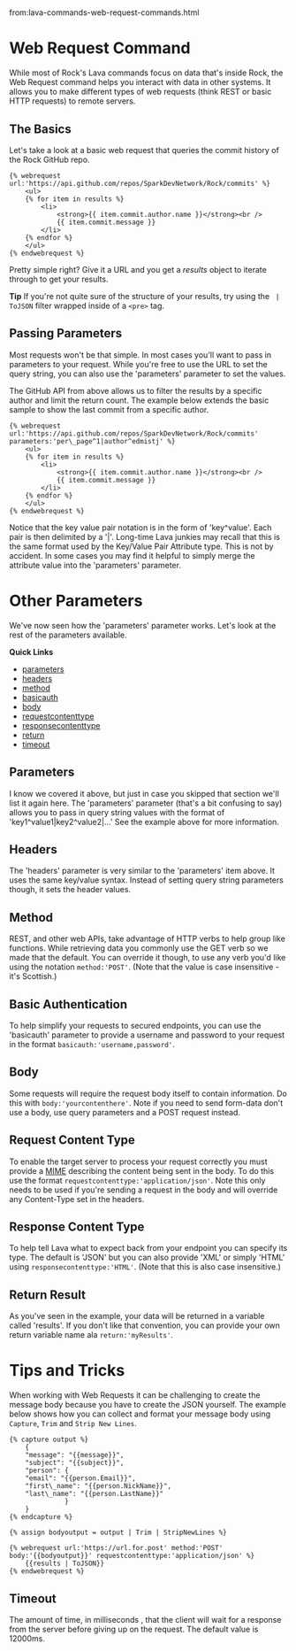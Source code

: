 # 
from:lava-commands-web-request-commands.html

Web Request Command
===================

While most of Rock's Lava commands focus on data that's inside Rock, the Web Request command helps you interact with data in other systems. It allows you to make different types of web requests (think REST or basic HTTP requests) to remote servers.

The Basics
----------

Let's take a look at a basic web request that queries the commit history of the Rock GitHub repo.

```
{% webrequest url:'https://api.github.com/repos/SparkDevNetwork/Rock/commits' %}
    <ul>
    {% for item in results %}
	    <li>
            <strong>{{ item.commit.author.name }}</strong><br />
            {{ item.commit.message }}
        </li>
    {% endfor %}
    </ul>
{% endwebrequest %}    

```

Pretty simple right? Give it a URL and you get a _results_ object to iterate through to get your results.

**Tip** If you're not quite sure of the structure of your results, try using the ` | ToJSON` filter wrapped inside of a `<pre>` tag.

Passing Parameters
------------------

Most requests won't be that simple. In most cases you'll want to pass in parameters to your request. While you're free to use the URL to set the query string, you can also use the 'parameters' parameter to set the values.

The GitHub API from above allows us to filter the results by a specific author and limit the return count. The example below extends the basic sample to show the last commit from a specific author.

```
{% webrequest url:'https://api.github.com/repos/SparkDevNetwork/Rock/commits' parameters:'per\_page^1|author^edmistj' %}
    <ul>
    {% for item in results %}
	    <li>
            <strong>{{ item.commit.author.name }}</strong><br />
            {{ item.commit.message }}
        </li>
    {% endfor %}
    </ul>
{% endwebrequest %}    

```

Notice that the key value pair notation is in the form of 'key^value'. Each pair is then delimited by a '|'. Long-time Lava junkies may recall that this is the same format used by the Key/Value Pair Attribute type. This is not by accident. In some cases you may find it helpful to simply merge the attribute value into the 'parameters' parameter.

Other Parameters
================

We've now seen how the 'parameters' parameter works. Let's look at the rest of the parameters available.

**Quick Links**

*   [parameters](#parameters)
*   [headers](#headers)
*   [method](#method)
*   [basicauth](#basicauth)
*   [body](#body)
*   [requestcontenttype](#requestcontenttype)
*   [responsecontenttype](#responsecontenttype)
*   [return](#return)
*   [timeout](#timeout)

Parameters
----------

I know we covered it above, but just in case you skipped that section we'll list it again here. The 'parameters' parameter (that's a bit confusing to say) allows you to pass in query string values with the format of 'key1^value1|key2^value2|...' See the example above for more information.

Headers
-------

The 'headers' parameter is very similar to the 'parameters' item above. It uses the same key/value syntax. Instead of setting query string parameters though, it sets the header values.

Method
------

REST, and other web APIs, take advantage of HTTP verbs to help group like functions. While retrieving data you commonly use the GET verb so we made that the default. You can override it though, to use any verb you'd like using the notation `method:'POST'`. (Note that the value is case insensitive - it's Scottish.)

Basic Authentication
--------------------

To help simplify your requests to secured endpoints, you can use the 'basicauth' parameter to provide a username and password to your request in the format `basicauth:'username,password'`.

Body
----

Some requests will require the request body itself to contain information. Do this with `body:'yourcontenthere'`. Note if you need to send form-data don't use a body, use query parameters and a POST request instead.

Request Content Type
--------------------

To enable the target server to process your request correctly you must provide a [MIME](https://en.wikipedia.org/wiki/Media_type) describing the content being sent in the body. To do this use the format `requestcontenttype:'application/json'`. Note this only needs to be used if you're sending a request in the body and will override any Content-Type set in the headers.

Response Content Type
---------------------

To help tell Lava what to expect back from your endpoint you can specify its type. The default is 'JSON' but you can also provide 'XML' or simply 'HTML' using `responsecontenttype:'HTML'`. (Note that this is also case insensitive.)

Return Result
-------------

As you've seen in the example, your data will be returned in a variable called 'results'. If you don't like that convention, you can provide your own return variable name ala `return:'myResults'`.

Tips and Tricks
===============

When working with Web Requests it can be challenging to create the message body because you have to create the JSON yourself. The example below shows how you can collect and format your message body using `Capture`, `Trim` and `Strip New Lines`.

```
{% capture output %}
    {
    "message": "{{message}}",
    "subject": "{{subject}}",
    "person": {
    "email": "{{person.Email}}",
    "first\_name": "{{person.NickName}}",
    "last\_name": "{{person.LastName}}"
              }
    }
{% endcapture %}

{% assign bodyoutput = output | Trim | StripNewLines %}

{% webrequest url:'https://url.for.post' method:'POST' body:'{{bodyoutput}}' requestcontenttype:'application/json' %}
    {{results | ToJSON}}
{% endwebrequest %}

```

Timeout
-------

The amount of time, in milliseconds , that the client will wait for a response from the server before giving up on the request. The default value is 12000ms.